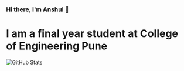 ### Hi there, I'm Anshul 👋
# I am a final year student at College of Engineering Pune

![GitHub Stats](https://github-readme-stats.vercel.app/api?username=anshul-kulkarni&theme=radical)
